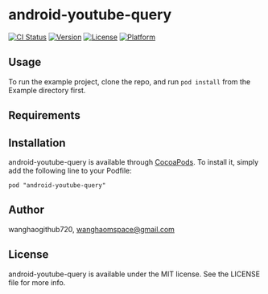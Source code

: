 # android-youtube-query

[![CI Status](http://img.shields.io/travis/wanghaogithub720/android-youtube-query.svg?style=flat)](https://travis-ci.org/wanghaogithub720/android-youtube-query)
[![Version](https://img.shields.io/cocoapods/v/android-youtube-query.svg?style=flat)](http://cocoadocs.org/docsets/android-youtube-query)
[![License](https://img.shields.io/cocoapods/l/android-youtube-query.svg?style=flat)](http://cocoadocs.org/docsets/android-youtube-query)
[![Platform](https://img.shields.io/cocoapods/p/android-youtube-query.svg?style=flat)](http://cocoadocs.org/docsets/android-youtube-query)

## Usage

To run the example project, clone the repo, and run `pod install` from the Example directory first.

## Requirements

## Installation

android-youtube-query is available through [CocoaPods](http://cocoapods.org). To install
it, simply add the following line to your Podfile:

    pod "android-youtube-query"

## Author

wanghaogithub720, wanghaomspace@gmail.com

## License

android-youtube-query is available under the MIT license. See the LICENSE file for more info.


